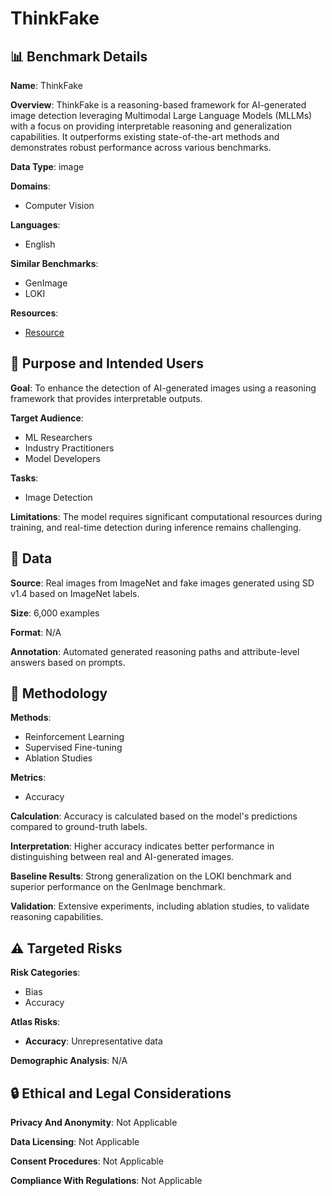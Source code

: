 # ThinkFake

## 📊 Benchmark Details

**Name**: ThinkFake

**Overview**: ThinkFake is a reasoning-based framework for AI-generated image detection leveraging Multimodal Large Language Models (MLLMs) with a focus on providing interpretable reasoning and generalization capabilities. It outperforms existing state-of-the-art methods and demonstrates robust performance across various benchmarks.

**Data Type**: image

**Domains**:
- Computer Vision

**Languages**:
- English

**Similar Benchmarks**:
- GenImage
- LOKI

**Resources**:
- [Resource](N/A)

## 🎯 Purpose and Intended Users

**Goal**: To enhance the detection of AI-generated images using a reasoning framework that provides interpretable outputs.

**Target Audience**:
- ML Researchers
- Industry Practitioners
- Model Developers

**Tasks**:
- Image Detection

**Limitations**: The model requires significant computational resources during training, and real-time detection during inference remains challenging.

## 💾 Data

**Source**: Real images from ImageNet and fake images generated using SD v1.4 based on ImageNet labels.

**Size**: 6,000 examples

**Format**: N/A

**Annotation**: Automated generated reasoning paths and attribute-level answers based on prompts.

## 🔬 Methodology

**Methods**:
- Reinforcement Learning
- Supervised Fine-tuning
- Ablation Studies

**Metrics**:
- Accuracy

**Calculation**: Accuracy is calculated based on the model's predictions compared to ground-truth labels.

**Interpretation**: Higher accuracy indicates better performance in distinguishing between real and AI-generated images.

**Baseline Results**: Strong generalization on the LOKI benchmark and superior performance on the GenImage benchmark.

**Validation**: Extensive experiments, including ablation studies, to validate reasoning capabilities.

## ⚠️ Targeted Risks

**Risk Categories**:
- Bias
- Accuracy

**Atlas Risks**:
- **Accuracy**: Unrepresentative data

**Demographic Analysis**: N/A

## 🔒 Ethical and Legal Considerations

**Privacy And Anonymity**: Not Applicable

**Data Licensing**: Not Applicable

**Consent Procedures**: Not Applicable

**Compliance With Regulations**: Not Applicable
